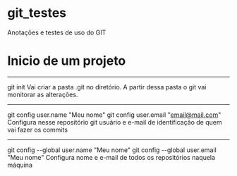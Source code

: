 # git_testes
Anotações e testes de uso do GIT


# Inicio de um projeto

---
git init
Vai criar a pasta .git no diretório. A partir dessa pasta o git vai monitorar as alterações.

---
git config user.name "Meu nome"
git config user.email "email@mail.com"
Configura nesse repositório git usuário e e-mail de identificação de quem vai fazer os commits

---
git config --global user.name "Meu nome"
git config --global user.email "Meu nome"
Configura nome e e-mail de todos os repositórios naquela máquina
